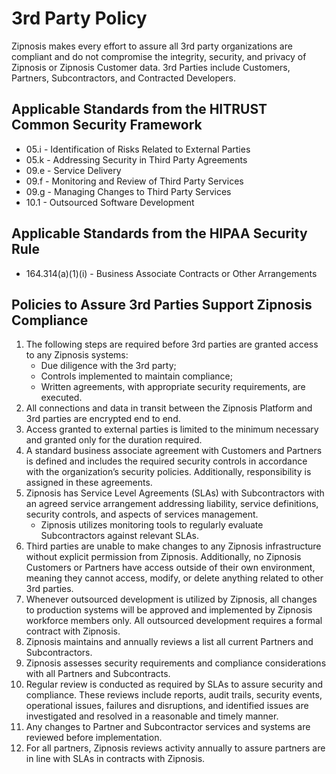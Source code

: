 

# 3rd Party Policy

Zipnosis makes every effort to assure all 3rd party organizations are compliant and do not compromise the integrity, security, and privacy of Zipnosis or Zipnosis Customer data. 3rd Parties include Customers, Partners, Subcontractors, and Contracted Developers.

## Applicable Standards from the HITRUST Common Security Framework

*  05.i - Identification of Risks Related to External Parties
*  05.k - Addressing Security in Third Party Agreements
*  09.e - Service Delivery
*  09.f - Monitoring and Review of Third Party Services
*  09.g - Managing Changes to Third Party Services
*  10.1 - Outsourced Software Development

## Applicable Standards from the HIPAA Security Rule

* 164.314(a)(1)(i) - Business Associate Contracts or Other Arrangements

## Policies to Assure 3rd Parties Support Zipnosis Compliance

1. The following steps are required before 3rd parties are granted access to any Zipnosis systems:
	* Due diligence with the 3rd party;
	* Controls implemented to maintain compliance;
	* Written agreements, with appropriate security requirements, are executed.
2. All connections and data in transit between the Zipnosis Platform and 3rd parties are encrypted end to end.
3. Access granted to external parties is limited to the minimum necessary and granted only for the duration required.
4. A standard business associate agreement with Customers and Partners is defined and includes the required security controls in accordance with the organization’s security policies. Additionally, responsibility is assigned in these agreements.
5. Zipnosis has Service Level Agreements (SLAs) with Subcontractors with an agreed service arrangement addressing liability, service definitions, security controls, and aspects of services management.
	* Zipnosis utilizes monitoring tools to regularly evaluate Subcontractors against relevant SLAs.
7. Third parties are unable to make changes to any Zipnosis infrastructure without explicit permission from Zipnosis. Additionally, no Zipnosis Customers or Partners have access outside of their own environment, meaning they cannot access, modify, or delete anything related to other 3rd parties.
8. Whenever outsourced development is utilized by Zipnosis, all changes to production systems will be approved and implemented by Zipnosis workforce members only. All outsourced development requires a formal contract with Zipnosis.
9. Zipnosis maintains and annually reviews a list all current Partners and Subcontractors.
10. Zipnosis assesses security requirements and compliance considerations with all Partners and Subcontracts.
11. Regular review is conducted as required by SLAs to assure security and compliance. These reviews include reports, audit trails, security events, operational issues, failures and disruptions, and identified issues are investigated and resolved in a reasonable and timely manner.
13. Any changes to Partner and Subcontractor services and systems are reviewed before implementation.
14. For all partners, Zipnosis reviews activity annually to assure partners are in line with SLAs in contracts with Zipnosis.
